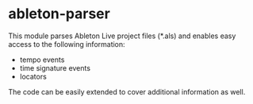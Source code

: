 # ableton-parser

This module parses Ableton Live project files (*.als) and enables easy access to the following information:

- tempo events
- time signature events
- locators

The code can be easily extended to cover additional information as well.
